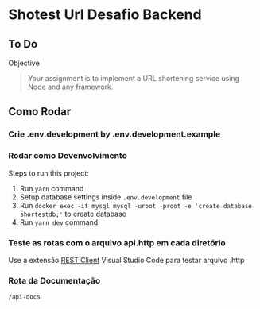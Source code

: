# Shotest Url Desafio Backend

## To Do

Objective
> Your assignment is to implement a URL shortening service using Node and any framework.

## Como Rodar

### Crie .env.development by .env.development.example

### Rodar como Devenvolvimento

Steps to run this project:

1. Run `yarn` command
2. Setup database settings inside `.env.development` file
3. Run `docker exec -it mysql mysql -uroot -proot -e 'create database shortestdb;'` to create database
4. Run `yarn dev` command

### Teste as rotas com o arquivo api.http em cada diretório

Use a extensão [REST Client](https://marketplace.visualstudio.com/items?itemName=humao.rest-client "REST Client") Visual Studio Code para testar arquivo .http

### Rota da Documentação

`/api-docs`
